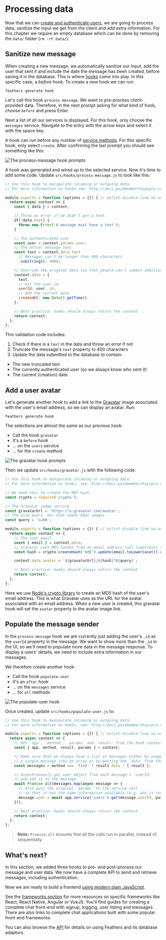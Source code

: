 # Processing data

Now that we can [create and authenticate users](./authentication.md), we are going to process data, sanitize the input we get from the client and add extra information. For this chapter we require an empty database which can be done by removing the `data/` folder (`rm -rf data/`).

## Sanitize new message

When creating a new message, we automatically sanitize our input, add the user that sent it and include the date the message has been created, before saving it in the database. This is where [hooks](../basics/hooks.md) come into play. In this specific case, a *before* hook. To create a new hook we can run:

```
feathers generate hook
```

Let's call this hook `process-message`. We want to pre-process client-provided data. Therefore, in the next prompt asking for what kind of hook, choose `before` and press Enter.

Next a list of all our services is displayed. For this hook, only choose the `messages` service. Navigate to the entry with the arrow keys and select it with the space key.

A hook can run before any number of [service methods](../../api/services.md). For this specific hook, only select `create`. After confirming the last prompt you should see something like this:

![The process-message hook prompts](./assets/process-message.png)

A hook was generated and wired up to the selected service. Now it's time to add some code. Update `src/hooks/process-message.js` to look like this:

```js
// Use this hook to manipulate incoming or outgoing data.
// For more information on hooks see: http://docs.paidmembershipspro.com/api/hooks.html

module.exports = function (options = {}) { // eslint-disable-line no-unused-vars
  return async context => {
    const { data } = context;

    // Throw an error if we didn't get a text
    if(!data.text) {
      throw new Error('A message must have a text');
    }

    // The authenticated user
    const user = context.params.user;
    // The actual message text
    const text = context.data.text
      // Messages can't be longer than 400 characters
      .substring(0, 400);

    // Override the original data (so that people can't submit additional stuff)
    context.data = {
      text,
      // Set the user id
      userId: user._id,
      // Add the current date
      createdAt: new Date().getTime()
    };

    // Best practice: hooks should always return the context
    return context;
  };
};
```

This validation code includes:

1. Check if there is a `text` in the data and throw an error if not
2. Truncate the message's `text` property to 400 characters
3. Update the data submitted to the database to contain:
  - The new truncated text
  - The currently authenticated user (so we always know who sent it)
  - The current (creation) date 

## Add a user avatar

Let's generate another hook to add a link to the [Gravatar](http://en.gravatar.com/) image associated with the user's email address, so we can display an avatar. Run:

```
feathers generate hook
```

The selections are almost the same as our previous hook:

- Call the hook `gravatar`
- It's a `before` hook
- ... on the `users` service
- ... for the `create` method

![The gravatar hook prompts](./assets/gravatar.png)

Then we update `src/hooks/gravatar.js` with the following code:

```js
// Use this hook to manipulate incoming or outgoing data.
// For more information on hooks, see: http://docs.paidmembershipspro.com/api/hooks.html

// We need this to create the MD5 hash
const crypto = require('crypto');

// The Gravatar image service
const gravatarUrl = 'https://s.gravatar.com/avatar';
// The size query. Our chat needs 60px images
const query = 's=60';

module.exports = function (options = {}) { // eslint-disable-line no-unused-vars
  return async context => {
    // The user email
    const { email } = context.data;
    // Gravatar uses MD5 hashes from an email address (all lowercase) to get the image
    const hash = crypto.createHash('md5').update(email.toLowerCase()).digest('hex');

    context.data.avatar = `${gravatarUrl}/${hash}?${query}`;

    // Best practice: hooks should always return the context
    return context;
  };
};
```

Here we use [Node's crypto library](https://nodejs.org/api/crypto.html) to create an MD5 hash of the user's email address. This is what Gravatar uses as the URL for the avatar associated with an email address. When a new user is created, this gravatar hook will set the `avatar` property to the avatar image link.

## Populate the message sender

In the `process-message` hook we are currently just adding the user's `_id` as the `userId` property in the message. We want to show more than the `_id` in the UI, so we'll need to populate more data in the message response. To display a users' details, we need to include extra information in our messages.

We therefore create another hook:

- Call the hook `populate-user`
- It's an `after` hook
- ... on the `messages` service
- ... for `all` methods

![The populate-user hook](./assets/populate-user.png)

Once created, update `src/hooks/populate-user.js` to:

```js
// Use this hook to manipulate incoming or outgoing data.
// For more information on hooks, see: http://docs.paidmembershipspro.com/api/hooks.html

module.exports = function (options = {}) { // eslint-disable-line no-unused-vars
  return async context => {
    // Get `app`, `method`, `params` and `result` from the hook context
    const { app, method, result, params } = context;

    // Make sure that we always have a list of messages either by wrapping
    // a single message into an array or by getting the `data` from the `find` method's result
    const messages = method === 'find' ? result.data : [ result ];

    // Asynchronously get user object from each message's `userId`
    // and add it to the message
    await Promise.all(messages.map(async message => {
      // Also pass the original `params` to the service call
      // so that it has the same information available (e.g. who is requesting it)
      message.user = await app.service('users').get(message.userId, params);
    }));

    // Best practice: hooks should always return the context
    return context;
  };
};
```

> __Note:__ `Promise.all` ensures that all the calls run in parallel, instead of sequentially.

## What's next?

In this section, we added three hooks to pre- and post-process our message and user data. We now have a complete API to send and retrieve messages, including authentication.

Now we are ready to build a frontend [using modern plain JavaScript](./frontend.md).

See the [frameworks section](../frameworks/readme.md) for more resources on specific frameworks like React, React Native, Angular or VueJS.  You'll find guides for creating a complete chat front-end with signup, logging, user listing and messages.  There are also links to complete chat applications built with some popular front-end frameworks.

You can also browse the [API](../../api/readme.md) for details on using Feathers and its database adaptors.
